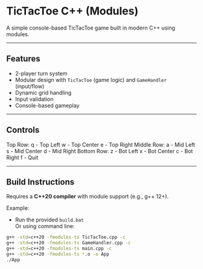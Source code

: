 # TicTacToe C++ (Modules)

A simple console-based TicTacToe game built in modern C++ using modules.

---

## Features
- 2-player turn system
- Modular design with `TicTacToe` (game logic) and `GameHandler` (input/flow)
- Dynamic grid handling
- Input validation
- Console-based gameplay

---

## Controls
Top Row: q - Top Left w - Top Center e - Top Right
Middle Row: a - Mid Left s - Mid Center d - Mid Right
Bottom Row: z - Bot Left x - Bot Center c - Bot Right
f - Quit

---
## Build Instructions
Requires a **C++20 compiler** with module support (e.g., g++ 12+).

Example:

- Run the provided `build.bat`  
Or using command line:

```bash
g++ -std=c++20 -fmodules-ts TicTacToe.cpp -c
g++ -std=c++20 -fmodules-ts GameHandler.cpp -c
g++ -std=c++20 -fmodules-ts main.cpp -c
g++ -std=c++20 -fmodules-ts *.o -o App
./App

